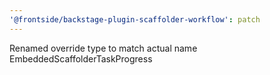 ```yaml
---
'@frontside/backstage-plugin-scaffolder-workflow': patch
---
```


Renamed override type to match actual name EmbeddedScaffolderTaskProgress
